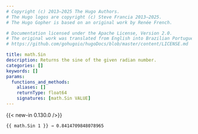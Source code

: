 ```yaml
---
# Copyright (c) 2013–2025 The Hugo Authors.
# The Hugo logos are copyright (c) Steve Francia 2013–2025.
# The Hugo Gopher is based on an original work by Renée French.

# Documentation licensed under the Apache License, Version 2.0.
# The original work was translated from English into Brazilian Portuguese.
# https://github.com/gohugoio/hugoDocs/blob/master/content/LICENSE.md

title: math.Sin
description: Returns the sine of the given radian number.
categories: []
keywords: []
params:
  functions_and_methods:
    aliases: []
    returnType: float64
    signatures: [math.Sin VALUE]
---
```


{{< new-in 0.130.0 />}}

```go-html-template
{{ math.Sin 1 }} → 0.8414709848078965
```
